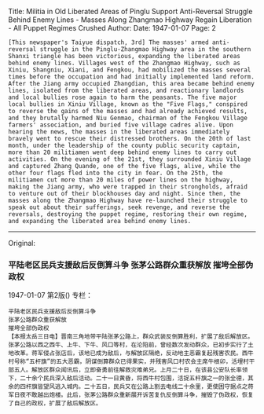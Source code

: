 Title: Militia in Old Liberated Areas of Pinglu Support Anti-Reversal Struggle Behind Enemy Lines - Masses Along Zhangmao Highway Regain Liberation - All Puppet Regimes Crushed
Author:
Date: 1947-01-07
Page: 2

    [This newspaper's Taiyue dispatch, 3rd] The masses' armed anti-reversal struggle in the Pinglu-Zhangmao Highway area in the southern Shanxi triangle has been victorious, expanding the liberated areas behind enemy lines. Villages west of the Zhangmao Highway, such as Xiniu, Shangniu, Xiani, and Fengkou, had mobilized the masses several times before the occupation and had initially implemented land reform. After the Jiang army occupied Zhangdian, this area became behind enemy lines, isolated from the liberated areas, and reactionary landlords and local bullies rose again to harm the peasants. The five major local bullies in Xiniu Village, known as the "Five Flags," conspired to reverse the gains of the masses and had already achieved results, and they brutally harmed Niu Genmao, chairman of the Fengkou Village farmers' association, and buried five village cadres alive. Upon hearing the news, the masses in the liberated areas immediately bravely went to rescue their distressed brothers. On the 20th of last month, under the leadership of the county public security captain, more than 20 militiamen went deep behind enemy lines to carry out activities. On the evening of the 21st, they surrounded Xiniu Village and captured Zhang Quande, one of the five flags, alive, while the other four flags fled into the city in fear. On the 25th, the militiamen cut more than 20 miles of power lines on the highway, making the Jiang army, who were trapped in their strongholds, afraid to venture out of their blockhouses day and night. Since then, the masses along the Zhangmao Highway have re-launched their struggle to speak out about their sufferings, seek revenge, and reverse the reversals, destroying the puppet regime, restoring their own regime, and expanding the liberated area behind enemy lines.



<hr /> 

Original: 


### 平陆老区民兵支援敌后反倒算斗争  张茅公路群众重获解放  摧垮全部伪政权

1947-01-07
第2版()
专栏：

    平陆老区民兵支援敌后反倒算斗争
    张茅公路群众重获解放
    摧垮全部伪政权
    【本报太岳三日电】晋南三角地带平陆张茅公路上，群众武装反倒算胜利，扩展了敌后解放区。张茅公路以西之西牛、上牛、下牛、风口等村，在沦陷前，曾经数次发动群众，已初步实行了土地改革。蒋军侵占张店后，该地已成为敌后，与解放区隔绝，反动地主恶霸复起残害农民。西牛村号称“五杆旗”的五大恶霸，阴谋倒算群众已得果实，并残害风口村农会主席牛根卯，活埋村干部五人。解放区群众闻讯后，立即奋勇前往解救灾难弟兄。上月二十日，在该县公安队长率领下，二十余个民兵深入敌后活动。二十一日黄昏，将西牛村包围，活捉五杆旗之一的张全德，其余的四杆旗皆望风逃入城内。二十五日，民兵又在公路上割去电线二十余里，更使困守据点之蒋军日夜不敢越出炮楼。此后，张茅公路群众重新展开诉苦复仇反倒算斗争，摧毁了伪政权，恢复了自己的政权，扩展了敌后解放区。
